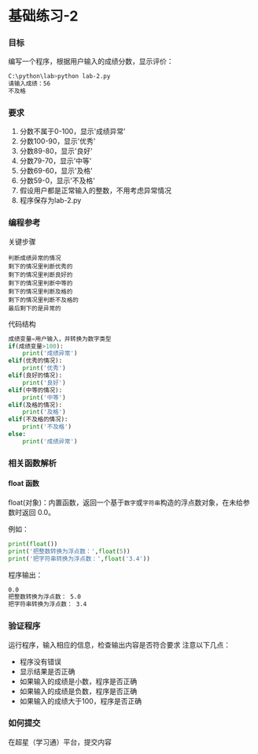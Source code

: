 # 基础练习-2

### 目标
编写一个程序，根据用户输入的成绩分数，显示评价：
```sh
C:\python\lab>python lab-2.py
请输入成绩：56
不及格
```

### 要求
1. 分数不属于0-100，显示'成绩异常'
2. 分数100-90，显示'优秀'
3. 分数89-80，显示'良好'
4. 分数79-70，显示'中等'
5. 分数69-60，显示'及格'
6. 分数59-0，显示'不及格'
7. 假设用户都是正常输入的整数，不用考虑异常情况
8. 程序保存为lab-2.py

### 编程参考
关键步骤
```
判断成绩异常的情况
剩下的情况里判断优秀的
剩下的情况里判断良好的
剩下的情况里判断中等的
剩下的情况里判断及格的
剩下的情况里判断不及格的
最后剩下的是异常的
```
代码结构
```python
成绩变量=用户输入，并转换为数字类型
if(成绩变量>100):
    print('成绩异常')
elif(优秀的情况):
    print('优秀')
elif(良好的情况):
    print('良好')
elif(中等的情况):
    print('中等')
elif(及格的情况):
    print('及格')
elif(不及格的情况):
    print('不及格')
else:
    print('成绩异常')
```

### 相关函数解析
#### float 函数
float(对象)：内置函数，返回一个基于`数字`或`字符串`构造的浮点数对象，在未给参数时返回 0.0。

例如：
```python
print(float())
print('把整数转换为浮点数：',float(5))
print('把字符串转换为浮点数：',float('3.4'))
```
程序输出：
```sh
0.0
把整数转换为浮点数： 5.0
把字符串转换为浮点数： 3.4
```

### 验证程序
运行程序，输入相应的信息，检查输出内容是否符合要求
注意以下几点：
- 程序没有错误
- 显示结果是否正确
- 如果输入的成绩是小数，程序是否正确
- 如果输入的成绩是负数，程序是否正确
- 如果输入的成绩大于100，程序是否正确

### 如何提交
在超星（学习通）平台，提交内容